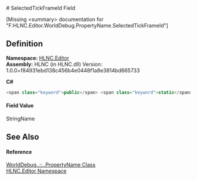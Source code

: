 ﻿<document xml:space="preserve">
<file name="F_HLNC_Editor_WorldDebug_PropertyName_SelectedTickFrameId" /># SelectedTickFrameId Field<span id="PageHeader"> </span>


\[Missing &lt;summary&gt; documentation for "F:HLNC.Editor.WorldDebug.PropertyName.SelectedTickFrameId"\]

<SectionTitle xml:space="preserve">

## Definition
</SectionTitle>**Namespace:** <a href="N_HLNC_Editor">HLNC.Editor</a>  
**Assembly:** HLNC (in HLNC.dll) Version: 1.0.0+f84931ebd138c456b4e0448f1a8e3814bd665733

**C#**
``` C#
<span class="keyword">public</span> <span class="keyword">static</span> <span class="keyword">readonly</span> <span class="identifier">StringName</span> <span class="identifier">SelectedTickFrameId</span>
```

<SectionTitle xml:space="preserve">

#### Field Value
</SectionTitle><span class="noLink">StringName</span><SectionTitle xml:space="preserve">

## See Also
<span id="seeAlso"> </span></SectionTitle><SectionTitle xml:space="preserve">

#### Reference
</SectionTitle><a href="T_HLNC_Editor_WorldDebug_PropertyName">WorldDebug<span class="languageSpecificText"><span class="cs">.</span><span class="vb">.</span><span class="cpp">::</span><span class="nu">.</span><span class="fs">.</span></span>PropertyName Class</a>  
<a href="N_HLNC_Editor">HLNC.Editor Namespace</a>  
</document>